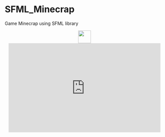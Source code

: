 # SFML_Minecrap
Game Minecrap using SFML library

</div>
<div align="center" dir="auto">
<img src="https://media.giphy.com/media/vFKqnCdLPNOKc/giphy.gif" width="40" height="40" />
<iframe src="https://giphy.com/embed/nFSYvGDz5YrtvHDkTB" width="480" height="281" style="" frameBorder="0" class="giphy-embed" allowFullScreen>
</div>

